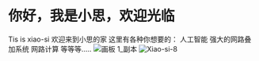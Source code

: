 # 你好，我是小思，欢迎光临
Tis is xiao-si 
欢迎来到小思的家
这里有各种你想要的：
人工智能
强大的网路叠加系统
网路计算
等等等.....
![画板 1_副本](https://github.com/dirde12078904/xiao-si/assets/113779902/9698a748-52d3-4379-b89d-68d0755f069e)
![Xiao-si-8](https://github.com/dirde12078904/xiao-si/assets/113779902/b142caf1-bd61-490c-afb8-afc8e502fcb1)
